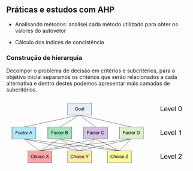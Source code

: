 ## Práticas e estudos com AHP

- Analisando métodos: analisei cada método utilizado para obter os valores do autovetor

- Cálculo dos índices de concistência

### Construção de hierarquia

Decompor o problema de decisão em critérios e subcritérios, para o objetivo inicial separamos os critérios  que serão relacionados a cada alternativa e dentro destes podemos apresentar mais camadas de subcritérios.

<img src="/assets/img/AHP-Example_clip_image002.jpg" alt="Exemplo1AHP" style="height: 182px; width:485px;"/>